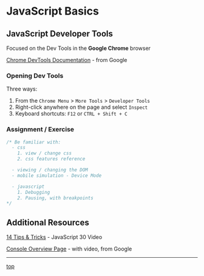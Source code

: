 # JavaScript Basics
## JavaScript Developer Tools
Focused on the Dev Tools in the **Google Chrome** browser

[Chrome DevTools Documentation](https://developer.chrome.com/docs/devtools/) - 
from Google

### Opening Dev Tools
Three ways:
1. From the `Chrome Menu` > `More Tools` > `Developer Tools`
2. Right-click anywhere on the page and select `Inspect`
3. Keyboard shortcuts: `F12` or `CTRL + Shift + C`

### Assignment / Exercise
```javascript
/* Be familiar with:
  - css
    1. view / change css
    2. css features reference

  - viewing / changing the DOM
  - mobile simulation - Device Mode

  - javascript
    1. Debugging
    2. Pausing, with breakpoints
*/


```

## Additional Resources
[14 Tips & Tricks](https://www.youtube.com/watch?v=xkzDaKwinA8) - 
JavaScript 30 Video

[Console Overview Page](https://developer.chrome.com/docs/devtools/console/) -
with video, from Google

---
[top](#)
